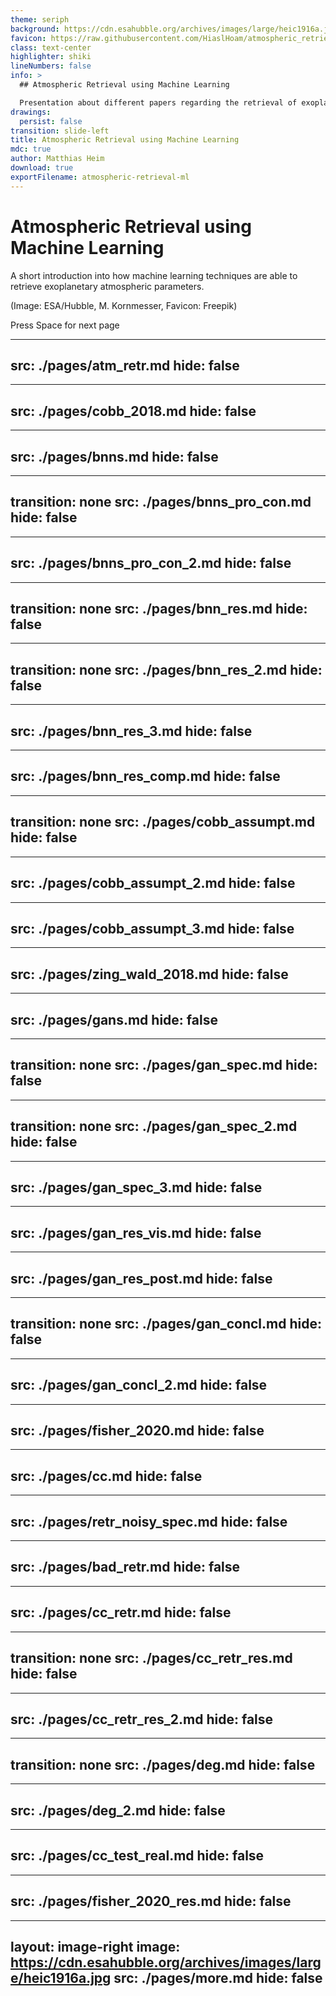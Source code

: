 ```yaml
---
theme: seriph
background: https://cdn.esahubble.org/archives/images/large/heic1916a.jpg
favicon: https://raw.githubusercontent.com/HiaslHoam/atmospheric_retrieval_ml/main/images/favicon.png
class: text-center
highlighter: shiki
lineNumbers: false
info: >
  ## Atmospheric Retrieval using Machine Learning

  Presentation about different papers regarding the retrieval of exoplanetary atmospheres using different machine learning techniques
drawings:
  persist: false
transition: slide-left
title: Atmospheric Retrieval using Machine Learning
mdc: true
author: Matthias Heim
download: true
exportFilename: atmospheric-retrieval-ml
---
```


# Atmospheric Retrieval using Machine Learning

A short introduction into how machine learning techniques are able to retrieve exoplanetary atmospheric parameters. <div class="mt-10"/>
(Image: ESA/Hubble, M. Kornmesser, Favicon: Freepik)

<div class="pt-12">
  <span @click="$slidev.nav.next" class="px-2 py-1 rounded cursor-pointer" hover="bg-white bg-opacity-10">
    Press Space for next page <carbon:arrow-right class="inline"/>
  </span>
</div>

<div class="abs-br m-6 flex gap-2">
  <a href="https://github.com/HiaslHoam/atmospheric_retrieval_ml" target="_blank" alt="GitHub" title="Open in GitHub"
    class="text-xl slidev-icon-btn opacity-50 !border-none !hover:text-white">
    <carbon-logo-github />
  </a>
</div>

<!--
The last comment block of each slide will be treated as slide notes. It will be visible and editable in Presenter Mode along with the slide. [Read more in the docs](https://sli.dev/guide/syntax.html#notes)
-->

---
src: ./pages/atm_retr.md
hide: false
---

---
src: ./pages/cobb_2018.md
hide: false
---

---
src: ./pages/bnns.md
hide: false
---

---
transition: none
src: ./pages/bnns_pro_con.md
hide: false
---

---
src: ./pages/bnns_pro_con_2.md
hide: false
---

---
transition: none
src: ./pages/bnn_res.md
hide: false
---

---
transition: none
src: ./pages/bnn_res_2.md
hide: false
---

---
src: ./pages/bnn_res_3.md
hide: false
---

---
src: ./pages/bnn_res_comp.md
hide: false
---

---
transition: none
src: ./pages/cobb_assumpt.md
hide: false
---

---
src: ./pages/cobb_assumpt_2.md
hide: false
---

---
src: ./pages/cobb_assumpt_3.md
hide: false
---

---
src: ./pages/zing_wald_2018.md
hide: false
---

---
src: ./pages/gans.md
hide: false
---

---
transition: none
src: ./pages/gan_spec.md
hide: false
---

---
transition: none
src: ./pages/gan_spec_2.md
hide: false
---

---
src: ./pages/gan_spec_3.md
hide: false
---

---
src: ./pages/gan_res_vis.md
hide: false
---

---
src: ./pages/gan_res_post.md
hide: false
---

---
transition: none
src: ./pages/gan_concl.md
hide: false
---

---
src: ./pages/gan_concl_2.md
hide: false
---

---
src: ./pages/fisher_2020.md
hide: false
---

---
src: ./pages/cc.md
hide: false
---

---
src: ./pages/retr_noisy_spec.md
hide: false
---

---
src: ./pages/bad_retr.md
hide: false
---

---
src: ./pages/cc_retr.md
hide: false
---

---
transition: none
src: ./pages/cc_retr_res.md
hide: false
---

---
src: ./pages/cc_retr_res_2.md
hide: false
---

---
transition: none
src: ./pages/deg.md
hide: false
---

---
src: ./pages/deg_2.md
hide: false
---

---
src: ./pages/cc_test_real.md
hide: false
---

---
src: ./pages/fisher_2020_res.md
hide: false
---

---
layout: image-right
image: https://cdn.esahubble.org/archives/images/large/heic1916a.jpg
src: ./pages/more.md
hide: false
---
